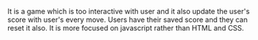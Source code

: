 It is a game which is too interactive with user and it also update the user's score with user's every move. Users have their saved score and they can reset it also.
It is more focused on javascript rather than HTML and CSS.
